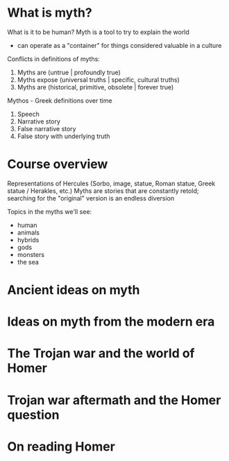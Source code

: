 # What is myth?
What is it to be human?
Myth is a tool to try to explain the world
- can operate as a "container" for things considered valuable in a culture

Conflicts in definitions of myths:
1. Myths are (untrue | profoundly true)
2. Myths expose (universal truths | specific, cultural truths)
3. Myths are (historical, primitive, obsolete | forever true)

Mythos - Greek definitions over time
1. Speech
2. Narrative story
3. False narrative story
4. False story with underlying truth

# Course overview
Representations of Hercules (Sorbo, image, statue, Roman statue, Greek statue / Herakles, etc.)
Myths are stories that are constantly retold; searching for the "original" version is an endless diversion

Topics in the myths we'll see:
* human
* animals
* hybrids
* gods
* monsters
* the sea

# Ancient ideas on myth
 

# Ideas on myth from the modern era


# The Trojan war and the world of Homer


# Trojan war aftermath and the Homer question


# On reading Homer


